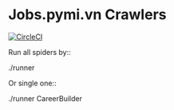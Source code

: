 # Jobs.pymi.vn Crawlers

[![CircleCI](https://circleci.com/gh/tudoanh/pyjobs_crawlers.svg?style=svg)](https://circleci.com/gh/tudoanh/pyjobs_crawlers)

Run all spiders by::

  ./runner

Or single one::

  ./runner CareerBuilder
